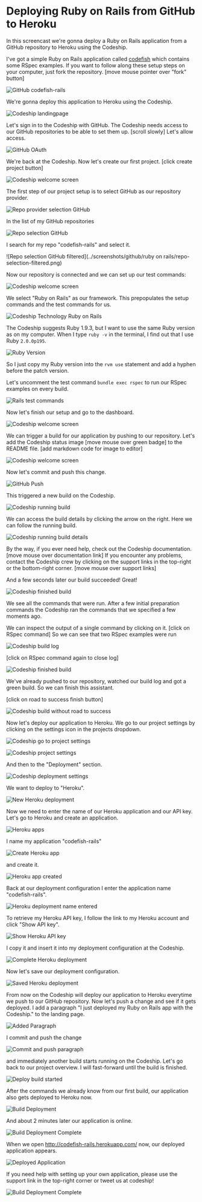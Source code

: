





Deploying Ruby on Rails from GitHub to Heroku
======================

In this screencast we're gonna deploy a Ruby on Rails application from a GitHub repository to Heroku using the Codeship.

I've got a simple Ruby on Rails application called [codefish](https://github.com/codeship-tutorials/codefish-rails) which contains some RSpec examples. If you want to follow along these setup steps on your computer, just fork the repository. [move mouse pointer over "fork" button]

![GitHub codefish-rails](../screenshots/github/rails/codefish-rails.png)

We're gonna deploy this application to Heroku using the Codeship.

![Codeship landingpage](../screenshots/codeship-landingpage.png)

Let's sign in to the Codeship with GitHub. The Codeship needs access to our GitHub repositories to be able to set them up. [scroll slowly] Let's allow access.

![GitHub OAuth](../screenshots/github/oauth.png)

We're back at the Codeship. Now let's create our first project. [click create project button]

![Codeship welcome screen](../screenshots/codeship-welcome.png)


The first step of our project setup is to select GitHub as our repository provider.

![Repo provider selection GitHub](../screenshots/github/repo-provider-selection.png)

In the list of my GitHub repositories

![Repo selection GitHub](../screenshots/github/repo-selection.png)

I search for my repo "codefish-rails" and select it.

![Repo selection GitHub filtered](../screenshots/github/ruby on rails/repo-selection-filtered.png)

Now our repository is connected and we can set up our test commands:

![Codeship welcome screen](../screenshots/codeship-technology.png)

We select "Ruby on Rails" as our framework. This prepopulates the setup commands and the test commands for us.

![Codeship Technology Ruby on Rails](../screenshots/rails/codeship-technology.png)

The Codeship suggests Ruby 1.9.3, but I want to use the same Ruby version as on my computer. When I type `ruby -v` in the terminal, I find out that I use Ruby `2.0.0p195`.

![Ruby Version](../screenshots/rails/ruby-version.png)

So I just copy my Ruby version into the `rvm use` statement and add a hyphen before the patch version.

Let's uncomment the test command `bundle exec rspec` to run our RSpec examples on every build.

![Rails test commands](../screenshots/rails/test-commands.png)


Now let's finish our setup and go to the dashboard.

![Codeship welcome screen](../screenshots/github/codeship-dashboard.png)

We can trigger a build for our application by pushing to our repository. Let's add the Codeship status image [move mouse over green badge] to the README file.
[add markdown code for image to editor]

![Codeship welcome screen](../screenshots/rails/codeship-image.png)

Now let's commit and push this change.

![GitHub Push](../screenshots/github/rails/push.png)

This triggered a new build on the Codeship.

![Codeship running build](../screenshots/rails/first-build-running.png)

We can access the build details by clicking the arrow on the right. Here we can follow the running build.

![Codeship running build details](../screenshots/github/rails/first-build-running-details.png)

By the way, if you ever need help, check out the Codeship documentation. [move mouse over documentation link] If you encounter any problems, contact the Codeship crew by clicking on the support links in the top-right or the bottom-right corner. [move mouse over support links]

And a few seconds later our build succeeded! Great!

![Codeship finished build](../screenshots/github/rails/first-build-finished.png)

We see all the commands that were run. After a few initial preparation commands the Codeship ran the commands that we specified a few moments ago.

We can inspect the output of a single command by clicking on it.
[click on RSpec command]
So we can see that two RSpec examples were run

![Codeship build log](../screenshots/github/rails/build-log.png)

[click on RSpec command again to close log]

![Codeship finished build](../screenshots/github/rails/first-build-finished.png)

We've already pushed to our repository, watched our build log and got a green build. So we can finish this assistant.

[click on road to success finish button]

![Codeship build without road to success](../screenshots/github/rails/build-without-road-to-success.png)

Now let's deploy our application to Heroku. We go to our project settings by clicking on the settings icon in the projects dropdown.

![Codeship go to project settings](../screenshots/github/rails/go-to-project-settings.png)

![Codeship project settings](../screenshots/rails/project-settings.png)

And then to the "Deployment" section.

![Codeship deployment settings](../screenshots/rails/deployment-settings.png)

We want to deploy to "Heroku".

![New Heroku deployment](../screenshots/rails/heroku/new-deployment.png)

Now we need to enter the name of our Heroku application and our API key. Let's go to Heroku and create an application.

![Heroku apps](../screenshots/heroku/heroku-apps.png)

I name my application "codefish-rails"

![Create Heroku app](../screenshots/heroku/create-heroku-app.png)

and create it.

![Heroku app created](../screenshots/heroku/heroku-app-created.png)

Back at our deployment configuration I enter the application name "codefish-rails".

![Heroku deployment name entered](../screenshots/rails/heroku/heroku-deployment-name.png)

To retrieve my Heroku API key, I follow the link to my Heroku account and click "Show API key".

![Show Heroku API key](../screenshots/heroku/show-api-key.png)

I copy it and insert it into my deployment configuration at the Codeship.

![Complete Heroku deployment](../screenshots/rails/heroku/complete-deployment.png)

Now let's save our deployment configuration.

![Saved Heroku deployment](../screenshots/rails/heroku/saved-deployment.png)

From now on the Codeship will deploy our application to Heroku everytime we push to our GitHub repository. Now let's push a change and see if it gets deployed. I add a paragraph "I just deployed my Ruby on Rails app with the Codeship." to the landing page.

![Added Paragraph](../screenshots/rails/added-paragraph.png)

I commit and push the change

![Commit and push paragraph](../screenshots/github/rails/commit-and-push-paragraph.png)

and immediately another build starts running on the Codeship. Let's go back to our project overview. I will fast-forward until the build is finished.

![Deploy build started](../screenshots/rails/deploy-build-started.png)

After the commands we already know from our first build, our application also gets deployed to Heroku now.

![Build Deployment](../screenshots/rails/heroku/build-deployment.png)

And about 2 minutes later our application is online.

![Build Deployment Complete](../screenshots/rails/heroku/build-deployment-complete.png)

When we open http://codefish-rails.herokuapp.com/ now, our deployed application appears.

![Deployed Application](../screenshots/rails/heroku/deployed-application.png)

If you need help with setting up your own application, please use the support link in the top-right corner or tweet us at codeship!

![Build Deployment Complete](../screenshots/rails/heroku/build-deployment-complete.png)

